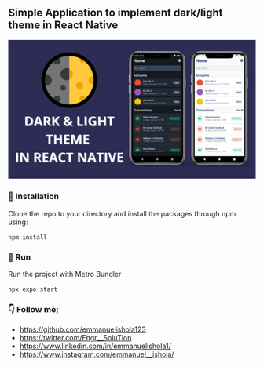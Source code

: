 ## Simple Application to implement dark/light theme in React Native
![Screenshot](screenshot.png)


### 📘 Installation
Clone the repo to your directory and install the packages through npm using:
```
npm install
```

### 🔬 Run
Run the project with Metro Bundler
```
npx expo start
```


### 👇 Follow me;
- https://github.com/emmanuelishola123
- https://twitter.com/Engr__SoluTion
- https://www.linkedin.com/in/emmanuelishola1/
- https://www.instagram.com/emmanuel__ishola/
